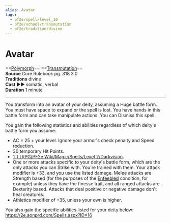 ```yaml
---
alias: Avatar
tags:
  - pf2e/spell/level_10
  - pf2e/school/transmutation
  - pf2e/tradition/divine
---
```


# Avatar

==[Polymorph](Polymorph.md)== ==[Transmutation](Transmutation.md)==  
__Source__ Core Rulebook pg. 318 3.0  
**Traditions** divine  
**Cast** ►► somatic, verbal  
**Duration** 1 minute

---

You transform into an avatar of your deity, assuming a Huge battle form. You must have space to expand or the spell is lost. You have hands in this battle form and can take manipulate actions. You can Dismiss this spell.

You gain the following statistics and abilities regardless of which deity's battle form you assume:

- AC = 25 + your level. Ignore your armor's check penalty and Speed reduction.
- 30 temporary Hit Points.
- [1 TTRPG/PF2e Wiki/Magic/Spells/Level 2/Darkvision](1%20TTRPG/PF2e%20Wiki/Magic/Spells/Level%202/Darkvision).
- One or more attacks specific to your deity's battle form, which are the only attacks you can Strike with. You're trained with them. Your attack modifier is +33, and you use the listed damage. Melee attacks are Strength based (for the purposes of the [Enfeebled](Enfeebled.md) condition, for example) unless they have the finesse trait, and all ranged attacks are Dexterity based. Attacks that deal positive or negative damage don't heal creatures.
- Athletics modifier of +35, unless your own is higher.

You also gain the specific abilities listed for your deity below:  
<https://2e.aonprd.com/Spells.aspx?ID=16>
